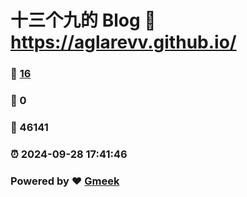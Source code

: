 # 十三个九的 Blog :link: https://aglarevv.github.io/ 
### :page_facing_up: [16](https://aglarevv.github.io//tag.html) 
### :speech_balloon: 0 
### :hibiscus: 46141 
### :alarm_clock: 2024-09-28 17:41:46 
### Powered by :heart: [Gmeek](https://github.com/Meekdai/Gmeek)
